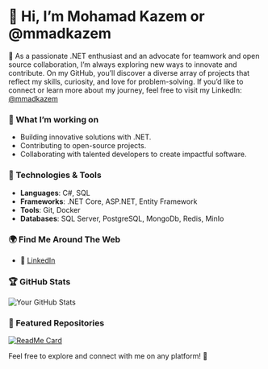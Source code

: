 # 👋 Hi, I’m Mohamad Kazem or @mmadkazem
 🌱 As a passionate .NET enthusiast and an advocate for teamwork and open source collaboration, I’m always exploring new ways to innovate and contribute. On my GitHub, you’ll discover a diverse array of projects that reflect my skills, curiosity, and love for problem-solving. If you’d like to connect or learn more about my journey, feel free to visit my LinkedIn: [@mmadkazem](https://linkedin.com/in/mmadkazem)

### 🚀 What I’m working on
- Building innovative solutions with .NET.
- Contributing to open-source projects.
- Collaborating with talented developers to create impactful software.

### 🔧 Technologies & Tools
- **Languages**: C#, SQL
- **Frameworks**: .NET Core, ASP.NET, Entity Framework
- **Tools**: Git, Docker
- **Databases**: SQL Server, PostgreSQL, MongoDb, Redis, MinIo

### 🌍 Find Me Around The Web
- 💼 [LinkedIn](https://www.linkedin.com/in/mmadkazem)

### 🏆 GitHub Stats

![Your GitHub Stats](https://github-readme-stats.vercel.app/api?username=mmadkazem&show_icons=true&hide_border=true&count_private=true&theme=radical)

### 🌟 Featured Repositories
[![ReadMe Card](https://github-readme-stats.vercel.app/api/pin/?username=mmadkazem&repo=your-repo&theme=radical)](https://github.com/mmadkazem/your-repo)

Feel free to explore and connect with me on any platform! 🚀
